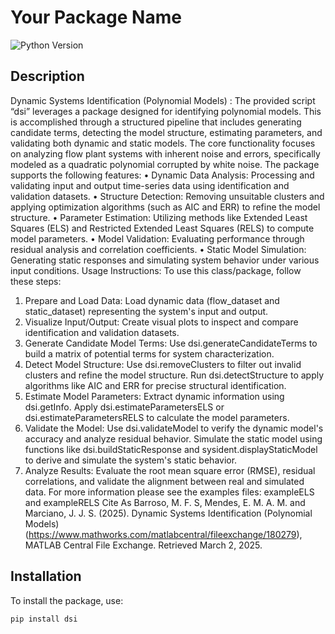 # Your Package Name

![Python Version](https://img.shields.io/badge/python-3.8%2B-blue)

## Description
Dynamic Systems Identification (Polynomial Models) :
The provided script “dsi” leverages a package designed for identifying polynomial models. This is accomplished through a structured pipeline that includes generating candidate terms, detecting the model structure, estimating parameters, and validating both dynamic and static models. The core functionality focuses on analyzing flow plant systems with inherent noise and errors, specifically modeled as a quadratic polynomial corrupted by white noise.
The package supports the following features:
•	Dynamic Data Analysis: Processing and validating input and output time-series data using identification and validation datasets.
•	Structure Detection: Removing unsuitable clusters and applying optimization algorithms (such as AIC and ERR) to refine the model structure.
•	Parameter Estimation: Utilizing methods like Extended Least Squares (ELS) and Restricted Extended Least Squares (RELS) to compute model parameters.
•	Model Validation: Evaluating performance through residual analysis and correlation coefficients.
•	Static Model Simulation: Generating static responses and simulating system behavior under various input conditions.
Usage Instructions:
To use this class/package, follow these steps:
1.	Prepare and Load Data: Load dynamic data (flow_dataset and static_dataset) representing the system's input and output.
2.	Visualize Input/Output: Create visual plots to inspect and compare identification and validation datasets.
3.	Generate Candidate Model Terms: Use dsi.generateCandidateTerms to build a matrix of potential terms for system characterization.
4.	Detect Model Structure:
	    Use dsi.removeClusters to filter out invalid clusters and refine the model structure.
	    Run dsi.detectStructure to apply algorithms like AIC and ERR for precise structural identification.
5.	Estimate Model Parameters:
            Extract dynamic information using dsi.getInfo.
            Apply dsi.estimateParametersELS or  dsi.estimateParametersRELS to calculate the model parameters.
6.	Validate the Model:
            Use dsi.validateModel to verify the dynamic model's accuracy and analyze residual behavior.
            Simulate the static model using functions like dsi.buildStaticResponse and sysident.displayStaticModel to derive and simulate the system's static behavior.
7.	Analyze Results: Evaluate the root mean square error (RMSE), residual correlations, and validate the alignment between real and simulated data.
For more information please see the examples files: exampleELS and exampleRELS
Cite As
Barroso, M. F. S, Mendes, E. M. A. M. and Marciano, J. J. S. (2025). Dynamic Systems Identification (Polynomial Models) (https://www.mathworks.com/matlabcentral/fileexchange/180279), MATLAB Central File Exchange. Retrieved March 2, 2025.
## Installation
To install the package, use:
```sh
pip install dsi
